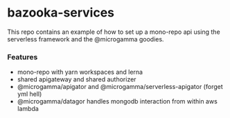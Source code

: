 # bazooka-services

This repo contains an example of how to set up a mono-repo api using the serverless framework and the @microgamma goodies.

### Features
- mono-repo with yarn workspaces and lerna
- shared apigateway and shared authorizer
- @microgamma/apigator and @microgamma/serverless-apigator (forget yml hell)
- @microgamma/datagor handles mongodb interaction from within aws lambda
